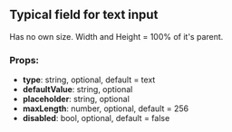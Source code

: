## **Typical field for text input**

Has no own size. Width and Height = 100% of it's parent.

### Props:
* **type**: string, optional, default = text
* **defaultValue**: string, optional
* **placeholder**: string, optional
* **maxLength**: number, optional, default = 256
* **disabled**: bool, optional, default = false
